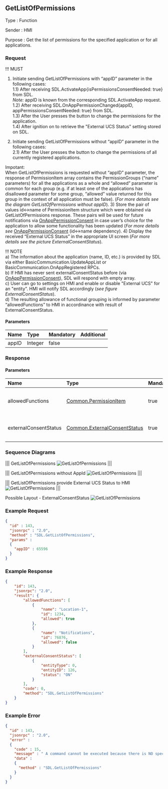 ## GetListOfPermissions

Type
: Function

Sender
: HMI

Purpose
: Get the list of permissions for the specified application or for all applications.

### Request
!!! MUST

1)	Initiate sending GetListOfPermissions with “appID” parameter in the following cases:  
1.1)	 After receiving SDL.ActivateApp{isPermissionsConsentNeeded: true} from SDL.  
_Note:_ appID is known from the corresponding SDL.ActivateApp request.  
1.2)	 After receiving SDL.OnAppPermissionChanged{appID, appPermissionsConsentNeeded: true} from SDL.  
1.3)	 After the User presses the button to change the permissions for the application.  
1.4)	 After ignition on to retrieve the "External UCS Status" setting stored on SDL.

2)	 Initiate sending GetListOfPermissions without “appID” parameter in the following cases:  
2.1) After the User presses the button to change the permissions of all currently registered applications.

Impotant:  
When GetListOfPermissions is requested without “appID” parameter, the response of PermissionItem array contains the PermissionGroups (“name” parameters) for all the applications as a whole and “allowed” parameter is common for each group (e.g. if at least one of the applications has disallowed parameter for some group, “allowed” value returned for this group in the context of all application must be false). (_For more details see the diagram GetListOfPermissions without appID_).
3)	Store the pair of values id<->name of PermissionItem structure which were obtained via GetListOfPermissions response. These pairs will be used for future notifications via [OnAppPermissionConsent](../../sdl/onapppermissionconsent) in case user’s choice for the application to allow some functionality has been updated (_For more details see_ [OnAppPermissionConsent](../../sdl/onapppermissionconsent) (id<->name dependency).
4)	Display the received “External UCS Status” in the appropriate UI screen (_For more details see the picture ExternalConsentStatus_).

!!! NOTE  
a) The information about the application (name, ID, etc.) is provided by SDL via either BasicCommunication.UpdateAppList or BasicCommunication.OnAppRegistered RPCs.  
b) If HMI has never sent externalConsentStatus before (via [OnAppPermissionConsent](../../sdl/onapppermissionconsent)), SDL will respond with empty array.  
c) User can go to settings on HMI and enable or disable "External UCS" for an "entity". HMI will notify SDL accordingly (_see figure ExternalConsentStatus_).  
d) The resulting allowance of functional grouping is informed by parameter “allowedFunctions” to HMI in accordinance with result of ExternalConsentStatus.

#### Parameters

|Name|Type|Mandatory|Additional|
|:---|:---|:--------|:---------|
|appID|Integer|false||

### Response

#### Parameters

|Name|Type|Mandatory|Additional|
|:---|:---|:--------|:---------|
|allowedFunctions|[Common.PermissionItem](../../common/structs/#permissionitem)|true|array: true<br>minsize: 0<br>maxsize: 100|
|externalConsentStatus|[Common.ExternalConsentStatus](../../common/structs/#externalconsentstatus)|true|array: true<br>minsize: 0<br>maxsize: 100|

### Sequence Diagrams

|||
GetListOfPermissions
![GetListOfPermissions](./assets/GetListOfPermissions.jpg)
|||

|||
GetListOfPermissions without AppId
![GetListOfPermissions](./assets/GetListOfPermissionsNoId.jpg)
|||

|||
GetListOfPermissions provide  External UCS Status to HMI
![GetListOfPermissions](./assets/GetListOfPermissionsInformingHMI.png)
|||

Possible Layout - ExternalConsentStatus
![GetListOfPermissions](./assets/PossibleLayoutExternalConsentStatus.png)

### Example Request

```json
{
  "id" : 143,
  "jsonrpc" : "2.0",
  "method" : "SDL.GetListOfPermissions",
  "params" :
  {
    "appID" : 65596
  }
}
```

### Example Response

```json
{
	"id": 143,
	"jsonrpc": "2.0",
	"result": {
		"allowedFunctions": [
			{
				"name": "Location-1",
				"id": 1234,
				"allowed": true
			},
			{
				"name": "Notifications",
				"id": 76876,
				"allowed": false
			}
		],
		"externalConsentStatus": [
			{
				"entityType": 0,
				"entityID": 126,
				"status": "ON"
			}
		],
		"code": 0,
		"method": "SDL.GetListOfPermissions"
	}
}
```

### Example Error

```json
{
  "id" : 143,
  "jsonrpc" : "2.0",
  "error" :
  {
    "code" : 15,
    "message" : " A command cannot be executed because there is NO specified with appID application registered ",
    "data" :
    {
      "method" : "SDL.GetListOfPermissions"
    }
  }
}
```
